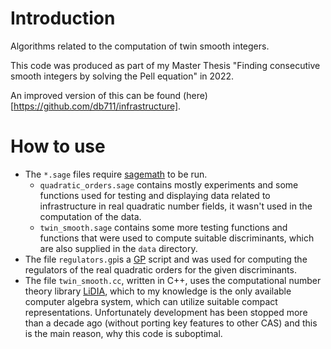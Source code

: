 # Introduction
Algorithms related to the computation of twin smooth integers.

This code was produced as part of my Master Thesis "Finding consecutive smooth integers by solving the Pell equation" in 2022.

An improved version of this can be found (here)[https://github.com/db711/infrastructure].

# How to use
- The `*.sage` files require [sagemath](https://www.sagemath.org/) to be run.
  - `quadratic_orders.sage` contains mostly experiments and some functions used for testing and displaying data related to infrastructure in real quadratic number fields, it wasn't used in the computation of the data.
  - `twin_smooth.sage` contains some more testing functions and functions that were used to compute suitable discriminants, which are also supplied in the `data` directory.
- The file `regulators.gp`is a [GP](https://pari.math.u-bordeaux.fr/) script and was used for computing the regulators of the real quadratic orders for the given discriminants.
- The file `twin_smooth.cc`, written in C++, uses the computational number theory library [LiDIA](https://github.com/mkoeppe/LiDIA), which to my knowledge is the only available computer algebra system, which can utilize suitable compact representations. Unfortunately development has been stopped more than a decade ago (without porting key features to other CAS) and this is the main reason, why this code is suboptimal.
